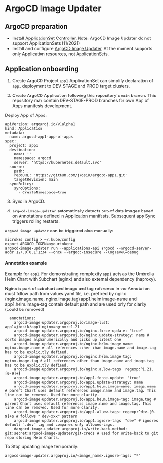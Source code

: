 # ArgoCD Image Updater

## ArgoCD preparation
- Install [ApplicationSet Controller](https://argocd-applicationset.readthedocs.io/en/stable/Getting-Started/). Note: ArgoCD Image Updater do not support ApplicationSets (11/2021)
- Install and configure [ArgoCD Image Updater](https://argocd-image-updater.readthedocs.io/en/stable/install/start/). At the moment supports only Application resources, not ApplicationSets.

## Application onboarding
1. Create ArgoCD Project `app1`
ApplicationSet can simplify declaration of `app1` deployment to DEV, STAGE and PROD target clusters.

2. Create ArgoCD Application following this repository's `main` branch.
This repository may contain DEV-STAGE-PROD branches for own App of Apps manifests development.

Deploy App of Apps:
```
apiVersion: argoproj.io/v1alpha1
kind: Application
metadata:
  name: argocd-app1-app-of-apps
spec:
  project: app1
  destination:
    name: ''
    namespace: argocd
    server: 'https://kubernetes.default.svc'
  source:
    path: .
    repoURL: 'https://github.com/jkosik/argocd-app1.git'
    targetRevision: main
  syncPolicy:
    syncOptions:
      - CreateNamespace=true
```

3. Sync in ArgoCD.

4. `argocd-image-updater` automatically detects out-of date images based on Annotations defined in Application manifests. Subsequent app Sync triggers rolling restarts.

`argocd-image-updater` can be triggered also manually:
```
microk8s config > ~/.kube/config
export ARGOCD_TOKEN=<yourtoken>
argocd-image-updater run --applications-api argocd --argocd-server-addr 127.0.0.1:1234 --once --argocd-insecure --loglevel=debug
```

#### Annotation example
Example for `app1`. For demonstrating complexity `app1` acts as the Umbrella Helm Chart with Subchart (nginx) and also external dependency (haproxy).

Nginx is part of subchart and image and tag reference in the Annotation must follow path from values.yaml file, i.e. prefixed by nginx (nginx.image.name, nginx.image.tag)
app1.helm.image-name and app1.helm.image-tag contain default path and are used only for clarity (could be removed)
```
  annotations:
    argocd-image-updater.argoproj.io/image-list: app1=jkosik/app1,nginx=nginx:~1.21
    argocd-image-updater.argoproj.io/nginx.force-update: "true"
    argocd-image-updater.argoproj.io/nginx.update-strategy: name # sorts images alphanumerically and picks up latest one.
    argocd-image-updater.argoproj.io/nginx.helm.image-name: nginx.image.name # all references other than image.name and image.tag has to be explicitly defined.
    argocd-image-updater.argoproj.io/nginx.helm.image-tag: nginx.image.tag # all references other than image.name and image.tag has to be explicitly defined.
    argocd-image-updater.argoproj.io/nginx.allow-tags: regexp:^1.21.[0-9]+$
    argocd-image-updater.argoproj.io/app1.force-update: "true"
    argocd-image-updater.argoproj.io/app1.update-strategy: name
    argocd-image-updater.argoproj.io/app1.helm.image-name: image.name # parent Chart uses default references image.name and image.tag. This line can be removed. Used for more clarity.
    argocd-image-updater.argoproj.io/app1.helm.image-tag: image.tag # parent Chart uses default references image.name and image.tag. This line can be removed. Used for more clarity.
    argocd-image-updater.argoproj.io/app1.allow-tags: regexp:^dev-[0-9]+$ # follows ":dev-xxx" pattern
    argocd-image-updater.argoproj.io/app1.ignore-tags: "dev" # ignores default ":dev" tag and compares only allowed-tags.
    #argocd-image-updater.argoproj.io/write-back-method: git:secret:argocd-image-updater/git-creds # used for write-back to git repo storing Helm Charts.
```

To Stop updating image temporarily:
```
argocd-image-updater.argoproj.io/<image_name>.ignore-tags: "*"
```
